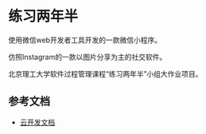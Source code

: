 # 练习两年半

  使用微信web开发者工具开发的一款微信小程序。
  
  仿照Instagram的一款以图片分享为主的社交软件。
  
  北京理工大学软件过程管理课程“练习两年半”小组大作业项目。
  

## 参考文档

- [云开发文档](https://developers.weixin.qq.com/miniprogram/dev/wxcloud/basis/getting-started.html)

